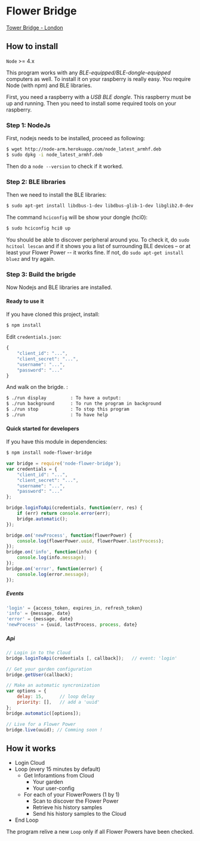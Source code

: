 # Flower Bridge

[Tower Bridge - London](https://en.wikipedia.org/wiki/Tower_Bridge)

## How to install
`Node` >= 4.x

This program works with any *BLE-equipped/BLE-dongle-equipped* computers as well.
To install it on your raspberry is really easy. You require Node (with npm) and BLE libraries.

First, you need a raspberry with a *USB BLE dongle*. This raspberry must be up and running.
Then you need to install some required tools on your raspberry.

### Step 1: NodeJs

First, nodejs needs to be installed, proceed as following:
```bash
$ wget http://node-arm.herokuapp.com/node_latest_armhf.deb 
$ sudo dpkg -i node_latest_armhf.deb
```
	
Then do a `node --version` to check if it worked.

### Step 2: BLE libraries
Then we need to install the BLE libraries:
```bash
$ sudo apt-get install libdbus-1-dev libdbus-glib-1-dev libglib2.0-dev libical-dev libreadline-dev libudev-dev libusb-dev glib2.0 bluetooth bluez libbluetooth-dev
```
The command `hciconfig` will be show your dongle (hci0):
```bash
$ sudo hciconfig hci0 up
```
You should be able to discover peripheral around you. To check it, do `sudo hcitool lescan` and if it shows you a list of surrounding BLE devices – or at least your Flower Power -- it works fine. If not, do `sudo apt-get install bluez` and try again.

### Step 3: Build the brigde
Now Nodejs and BLE libraries are installed.
#### Ready to use it
If you have cloned this project, install:
```bash
$ npm install
```
Edit `credentials.json`:
```javascript
{
	"client_id": "...",
	"client_secret": "...",
	"username": "...",
	"password": "..."
}
```
And walk on the brigde.
:
```bash
$ ./run display		    : To have a output:
$ ./run background 	    : To run the program in background
$ ./run stop		    : To stop this program
$ ./run                 : To have help
```

#### Quick started for developers
If you have this module in dependencies:
```bash
$ npm install node-flower-bridge
```
```javascript
var bridge = require('node-flower-bridge');
var credentials = {
	"client_id": "...",
	"client_secret": "...",
	"username": "...",
	"password": "..."
};

bridge.loginToApi(credentials, function(err, res) {
    if (err) return console.error(err);
    bridge.automatic();
});

bridge.on('newProcess', function(flowerPower) {
    console.log(flowerPower.uuid, flowerPower.lastProcess);
});
bridge.on('info', function(info) {
	console.log(info.message);
});
bridge.on('error', function(error) {
	console.log(error.message);
});
```

##### Events
```js
'login' = {access_token, expires_in, refresh_token}
'info' = {message, date}
'error' = {message, date}
'newProcess' = {uuid, lastProcess, process, date}
```

##### Api
```js
// Login in to the Cloud
bridge.loginToApi(credentials [, callback]);   // event: 'login'

// Get your garden configuration
bridge.getUser(callback);

// Make an automatic syncronization
var options = {
	delay: 15,      // loop delay
	priority: [],   // add a 'uuid'
};
bridge.automatic([options]);

// Live for a Flower Power
bridge.live(uuid); // Comming soon !
```

## How it works
* Login Cloud
* Loop (every 15 minutes by default)
  * Get Inforamtions from Cloud
    * Your garden
    * Your user-config
  * For each of your FlowerPowers (1 by 1)
    * Scan to discover the Flower Power
    * Retrieve his history samples
    * Send his history samples to the Cloud
* End Loop

The program relive a new `Loop` only if all Flower Powers have been checked.
